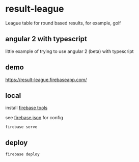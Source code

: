 # result-league

League table for round based results, for example, golf

## angular 2 with typescript

little example of trying to use angular 2 (beta) with typescript

## demo

https://result-league.firebaseapp.com/

## local

install [firebase tools](https://www.firebase.com/docs/hosting/command-line-tool.html)

see [firebase.json](firebase.json) for config

`firebase serve`

## deploy

`firebase deploy`
